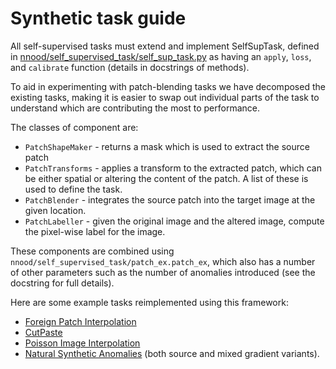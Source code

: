 
# Synthetic task guide

All self-supervised tasks must extend and implement SelfSupTask, defined in
[nnood/self_supervised_task/self_sup_task.py](../nnood/self_supervised_task/self_sup_task.py) as having an `apply`, `loss`,  and `calibrate` function (details in docstrings of
methods).

To aid in experimenting with patch-blending tasks we have decomposed the existing tasks, making it is easier to swap 
out individual parts of the task to understand which are contributing the most to performance.

The classes of component are:
 - `PatchShapeMaker` - returns a mask which is used to extract the source patch
 - `PatchTransforms` - applies a transform to the extracted patch, which can be either spatial or altering the content
  of the patch. A list of these is used to define the task.
 - `PatchBlender` - integrates the source patch into the target image at the given location.
 - `PatchLabeller` - given the original image and the altered image, compute the pixel-wise label for the image.

These components are combined using `nnood/self_supervised_task/patch_ex.patch_ex`, which also has a number of other
parameters such as the number of anomalies introduced (see the docstring for full details).

Here are some example tasks reimplemented using this framework:
 - [Foreign Patch Interpolation](../nnood/self_supervised_task/fpi.py)
 - [CutPaste](../nnood/self_supervised_task/cutpaste.py)
 - [Poisson Image Interpolation](../nnood/self_supervised_task/pii.py)
 - [Natural Synthetic Anomalies](../nnood/self_supervised_task/nsa.py) (both source and mixed gradient variants).
